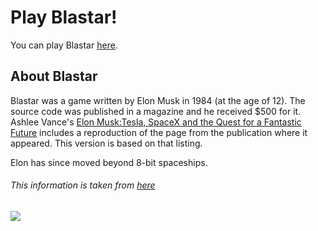 # Play Blastar!

You can play Blastar [here](https://ojaswy.github.io/Blastar/).

## About Blastar

Blastar was a game written by Elon Musk in 1984 (at the age of 12).
The source code was published in a magazine and he received $500 for it.
Ashlee Vance's [Elon Musk:Tesla, SpaceX and the Quest for a Fantastic Future](https://www.amazon.in/Elon-Musk-SpaceX-Fantastic-Future/dp/0062301233) includes a reproduction
of the page from the publication where it appeared. 
This version is based on that listing.

Elon has since moved beyond 8-bit spaceships.

###### This information is taken from [here](https://blastar-1984.appspot.com/)

![](https://github.com/Ojaswy/Blastar/blob/master/img/blastar.PNG)

